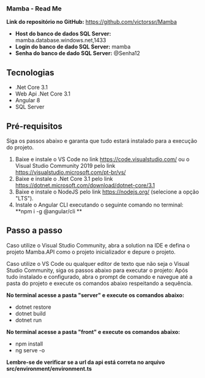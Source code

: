 ### Mamba - Read Me

**Link do repositório no GitHub:** https://github.com/victorssr/Mamba

- **Host do banco de dados SQL Server:** mamba.database.windows.net,1433
- **Login do banco de dado SQL Server:** mamba
- **Senha do banco de dado SQL Server:** @Senha12

## Tecnologias
- .Net Core 3.1
- Web Api .Net Core 3.1
- Angular 8
- SQL Server

## Pré-requisitos
Siga os passos abaixo e garanta que tudo estará instalado para a execução do projeto.

1. Baixe e instale o VS Code no link https://code.visualstudio.com/ ou o Visual Studio Community 2019 pelo link https://visualstudio.microsoft.com/pt-br/vs/
2. Baixe e instale o .Net Core 3.1 pelo link https://dotnet.microsoft.com/download/dotnet-core/3.1
3. Baixe e instale o NodeJS pelo link https://nodejs.org/ (selecione a opção "LTS").
4. Instale o Angular CLI executando o seguinte comando no terminal:
**npm i -g @angular/cli **


## Passo a passo
Caso utilize o Visual Studio Community, abra a solution na IDE e defina o projeto Mamba.API como o projeto inicializador e depure o projeto.

Caso utilize o VS Code ou qualquer editor de texto que não seja o Visual Studio Community, siga os passos abaixo para executar o projeto:
Após tudo instalado e configurado, abra o prompt de comando e navegue até a pasta do projeto e execute os comandos abaixo respeitando a sequência.

**No terminal acesse a pasta "server" e execute os comandos abaixo:**
- dotnet restore
- dotnet build
- dotnet run

**No terminal acesse a pasta "front" e execute os comandos abaixo:**

- npm install
- ng serve -o

**Lembre-se de verificar se a url da api está correta no arquivo src/environment/environment.ts**
